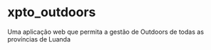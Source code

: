 # xpto_outdoors
Uma aplicação web que permita a gestão de Outdoors de todas as províncias de Luanda
